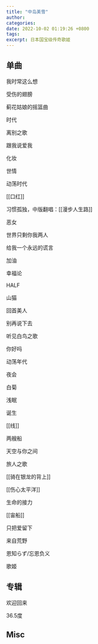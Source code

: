 ```yaml
---
title: "中岛美雪"
author: 
categories: 
date: 2022-10-02 01:19:26 +0800
tags: 
excerpt: 日本国宝级传奇歌姬
---
```




## 单曲

我时常这么想

受伤的翅膀

蓟花姑娘的摇篮曲

时代

离别之歌

跟我说爱我

化妆

世情

动荡时代

[[口红]]

习惯孤独，中版翻唱：[[漫步人生路]]

恶女

世界只剩你我两人

给我一个永远的谎言

加油

幸福论

HALF

山猫

回首美人

别再说下去

听见白鸟之歌

你好吗

动荡年代

夜会

白菊

浅眠

诞生

[[线]]

两艘船

天空与你之间

旅人之歌

[[骑在银龙的背上]]

[[伤心太平洋]]

生命的接力

[[宙船]]

只把爱留下

来自荒野

恩知らず/忘恩负义

歌姬




## 专辑

欢迎回来

36.5度


## Misc



